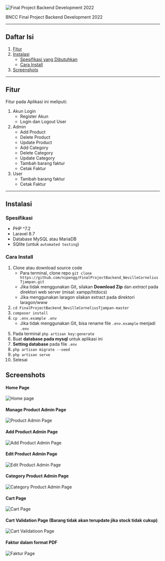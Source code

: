 ![Final Project Backend Development 2022](public/logo_binus_resize.png "Final Project Backend Development 2022")

BNCC Final Project Backend Development 2022

<hr>

## Daftar Isi
1. [Fitur](#fitur)
2. [Instalasi](#instalasi)
    - [Spesifikasi yang Dibutuhkan](#spesifikasi)
    - [Cara Install](#cara-install)
3. [Screenshots](#screenshots)

<hr>

## Fitur

Fitur pada Aplikasi ini meliputi:

1. Akun Login
    - Register Akun
    - Login dan Logout User
2. Admin
    - Add Product
    - Delete Product
    - Update Product
    - Add Category
    - Delete Category
    - Update Category
    - Tambah barang faktur
    - Cetak Faktur
3. User
    - Tambah barang faktur
    - Cetak Faktur

<hr>

## Instalasi

### Spesifikasi
- PHP ^7.2
- Laravel 8.7
- Database MySQL atau MariaDB
- SQlite (untuk `automated testing`)

### Cara Install

1. Clone atau download source code
    - Para terminal, clone repo `git clone https://github.com/nipengg/FinalProjectBackend_NevilleCorneliusTjampan.git`
    - Jika tidak menggunakan Git, silakan **Download Zip** dan *extract* pada direktori web server (misal: xampp/htdocs)
    - Jika menggunakan laragon silakan extract pada direktori laragon/www
2. `cd FinalProjectBackend_NevilleCorneliusTjampan-master`
3. `composer install`
4. `cp .env.example .env`
    - Jika tidak menggunakan Git, bisa rename file `.env.example` menjadi `.env`
5. Pada terminal `php artisan key:generate`
6. Buat **database pada mysql** untuk aplikasi ini
7. **Setting database** pada file `.env`
8. `php artisan migrate --seed`
9. `php artisan serve`
10. Selesai

## Screenshots

#### Home Page
![Home page](public/images/homepage.png "Home page")

#### Manage Product Admin Page
![Product Admin Page](public/images/product_admin.png "Product Admin Page")

#### Add Product Admin Page
![Add Product Admin Page](public/images/add_product.png "Add Product Admin Page")

#### Edit Product Admin Page
![Edit Product Admin Page](public/images/edit_product.png "Edit Product Admin Page")

#### Category Product Admin Page
![Category Product Admin Page](public/images/category_admin.png "Category Product Admin Page")

#### Cart Page
![Cart Page](public/images/cart.png "Cart Page")

#### Cart Validation Page (Barang tidak akan terupdate jika stock tidak cukup)
![Cart Validatioon Page](public/images/cart_validation.png "Cart Validation Page")

#### Faktur dalam format PDF
![Faktur Page](public/images/faktur.png "Faktur Page")